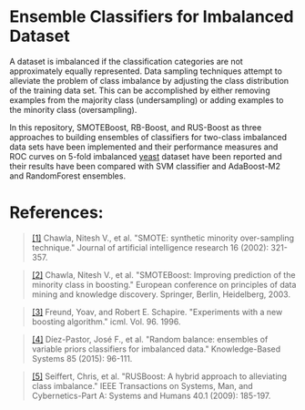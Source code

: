 # Ensemble Classifiers for Imbalanced Dataset

A dataset is imbalanced if the classification categories are not approximately equally represented. 
Data sampling techniques attempt to alleviate the problem of class imbalance by adjusting the class distribution of the training data set. This can be accomplished by either removing examples from the majority class (undersampling) or adding examples to the minority class (oversampling).

In this repository, SMOTEBoost, RB-Boost, and RUS-Boost as three approaches to building ensembles of classifiers for two-class imbalanced data sets have been implemented and their performance measures and ROC curves on 5-fold imbalanced <a href="https://sci2s.ugr.es/keel/dataset.php?cod=999">yeast</a> dataset have been reported and their results have been compared with SVM classifier and AdaBoost-M2 and RandomForest ensembles.


# References:

> <a href="https://dl.acm.org/doi/abs/10.5555/1622407.1622416">[1]</a> Chawla, Nitesh V., et al. "SMOTE: synthetic minority over-sampling technique." Journal of artificial intelligence research 16 (2002): 321-357.

> <a href="https://link.springer.com/content/pdf/10.1007/978-3-540-39804-2_12.pdf">[2]</a> Chawla, Nitesh V., et al. "SMOTEBoost: Improving prediction of the minority class in boosting." European conference on principles of data mining and knowledge discovery. Springer, Berlin, Heidelberg, 2003.

> <a href="http://citeseerx.ist.psu.edu/viewdoc/download?doi=10.1.1.51.6252&rep=rep1&type=pdf">[3]</a> Freund, Yoav, and Robert E. Schapire. "Experiments with a new boosting algorithm." icml. Vol. 96. 1996.

> <a href="https://www.sciencedirect.com/science/article/pii/S0950705115001720">[4]</a> Díez-Pastor, José F., et al. "Random balance: ensembles of variable priors classifiers for imbalanced data." Knowledge-Based Systems 85 (2015): 96-111.

> <a href="http://citeseerx.ist.psu.edu/viewdoc/download?doi=10.1.1.309.2305&rep=rep1&type=pdf">[5]</a> Seiffert, Chris, et al. "RUSBoost: A hybrid approach to alleviating class imbalance." IEEE Transactions on Systems, Man, and Cybernetics-Part A: Systems and Humans 40.1 (2009): 185-197.
